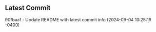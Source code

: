 
## Latest Commit
90fbaaf - Update README with latest commit info (2024-09-04 10:25:19 -0400) <Yunxi-Zhou>

